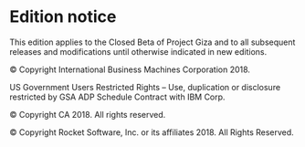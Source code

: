 # Edition notice

This edition applies to the Closed Beta of Project Giza and to all subsequent releases and modifications until otherwise indicated in new editions.

© Copyright International Business Machines Corporation 2018.  

US Government Users Restricted Rights – Use, duplication or disclosure restricted by GSA ADP Schedule Contract with IBM Corp.  

© Copyright CA 2018. All rights reserved.   

© Copyright Rocket Software, Inc. or its affiliates 2018. All Rights Reserved.  
